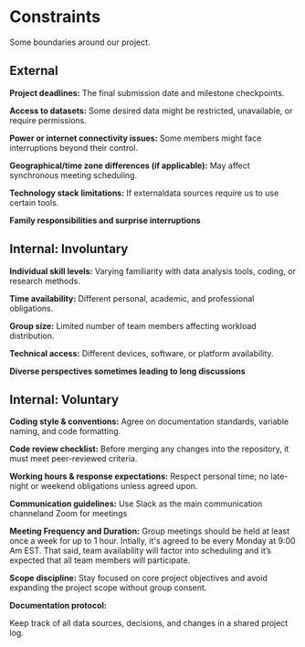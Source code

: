<!-- this template is for inspiration, feel free to change it however you like! -->

# Constraints

Some boundaries around our project.

## External

**Project deadlines:**
The final submission date and milestone checkpoints.

**Access to datasets:**
Some desired data might be restricted, unavailable, or require permissions.

**Power or internet connectivity issues:**
Some members might face interruptions beyond their control.

**Geographical/time zone differences (if applicable):**
May affect synchronous meeting scheduling.

**Technology stack limitations:**
If externaldata sources require us  to use certain tools.

**Family responsibilities and surprise interruptions**

## Internal: Involuntary

**Individual skill levels:**
Varying familiarity with data analysis tools, coding, or research methods.

**Time availability:**
Different personal, academic, and professional obligations.

**Group size:**
Limited number of team members affecting workload distribution.

**Technical access:** Different devices, software, or platform availability.

**Diverse perspectives sometimes leading to long discussions**

## Internal: Voluntary

**Coding style & conventions:**
Agree on documentation standards, variable naming, and code formatting.

**Code review checklist:**
Before merging any changes into the repository, it must meet peer-reviewed criteria.

**Working hours & response expectations:**
Respect personal time; no late-night or weekend obligations unless agreed upon.

**Communication guidelines:**
Use Slack as the main communication channeland Zoom for meetings

**Meeting Frequency and Duration:**
Group meetings should be held at least once a week for up to 1 hour. Intially,
it's agreed to be every Monday at 9:00 Am EST.
That said, team availability will factor into scheduling and
it’s expected that all team members will participate.

**Scope discipline:**
Stay focused on core project objectives and avoid expanding the project scope without group consent.

**Documentation protocol:**

Keep track of all data sources, decisions, and changes in a shared project log.
